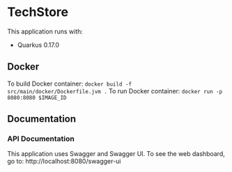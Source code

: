 # TechStore
This application runs with:
- Quarkus 0.17.0

## Docker

To build Docker container: `docker build -f src/main/docker/Dockerfile.jvm .`
To run Docker container: `docker run -p 8080:8080 $IMAGE_ID`

## Documentation

### API Documentation
This application uses Swagger and Swagger UI.
To see the web dashboard, go to: http://localhost:8080/swagger-ui

